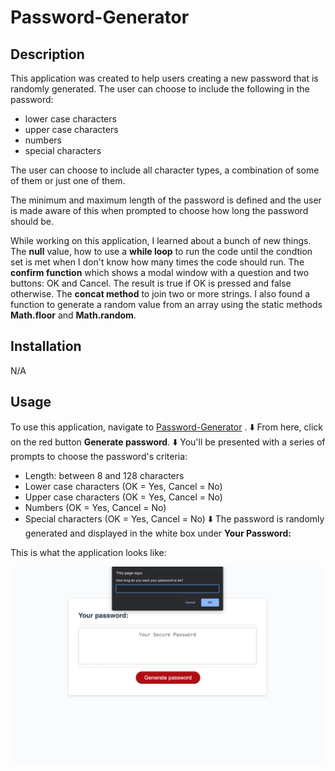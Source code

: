 # Password-Generator

## Description
This application was created to help users creating a new password that is randomly generated. 
The user can choose to include the following in the password:
- lower case characters
- upper case characters 
- numbers 
- special characters

The user can choose to include all character types, a combination of some of them or just one of them.

The minimum and maximum length of the password is defined and the user is made aware of this when prompted to choose how long the password should be.

While working on this application, I learned about a bunch of new things. The **null** value, how to use a **while loop** to run the code until the condtion set is met when I don't know how many times the code should run. The **confirm function** which shows a modal window with a question and two buttons: OK and Cancel. The result is true if OK is pressed and false otherwise. The **concat method** to join two or more strings. I also found a function to generate a random value from an array using the static methods **Math.floor** and **Math.random**.

## Installation 
N/A

## Usage
To use this application, navigate to [Password-Generator]() .
⬇️
From here, click on the red button **Generate password**.
⬇️
You'll be presented with a series of prompts to choose the password's criteria:
- Length: between 8 and 128 characters
- Lower case characters (OK = Yes, Cancel = No)
- Upper case characters (OK = Yes, Cancel = No)
- Numbers (OK = Yes, Cancel = No)
- Special characters (OK = Yes, Cancel = No)
⬇️
The password is randomly generated and displayed in the white box under **Your Password:**

This is what the application looks like:

![alt Password generator example](assets/images/Password-generator-image.png)
